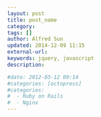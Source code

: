 ```yaml
---
layout: post
title: post_name
category: 
tags: []
author: Alfred Sun
updated: 2014-12-09 11:15
external-url: 
keywords: jquery, javascript
description: 

#date: 2012-03-12 09:14
#categories: [octopress]
#categories:
#  - Ruby on Rails
#  - Nginx
---
```



<!--more-->

